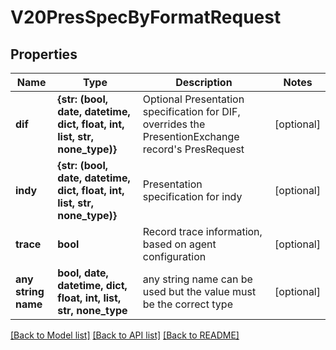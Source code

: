 # V20PresSpecByFormatRequest


## Properties
Name | Type | Description | Notes
------------ | ------------- | ------------- | -------------
**dif** | **{str: (bool, date, datetime, dict, float, int, list, str, none_type)}** | Optional Presentation specification for DIF, overrides the PresentionExchange record&#39;s PresRequest | [optional] 
**indy** | **{str: (bool, date, datetime, dict, float, int, list, str, none_type)}** | Presentation specification for indy | [optional] 
**trace** | **bool** | Record trace information, based on agent configuration | [optional] 
**any string name** | **bool, date, datetime, dict, float, int, list, str, none_type** | any string name can be used but the value must be the correct type | [optional]

[[Back to Model list]](../README.md#documentation-for-models) [[Back to API list]](../README.md#documentation-for-api-endpoints) [[Back to README]](../README.md)



